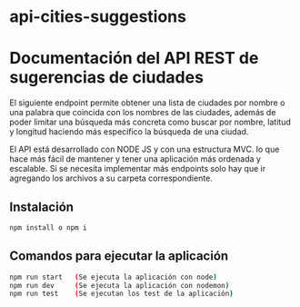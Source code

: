 # api-cities-suggestions
# Documentación del API REST de sugerencias de ciudades

El siguiente endpoint permite obtener una lista de ciudades por nombre o una palabra que coincida con los nombres de las ciudades, además de poder limitar una búsqueda más concreta como buscar por nombre, latitud y longitud haciendo más específico la búsqueda de una ciudad.

El API está desarrollado con NODE JS y con una estructura  MVC. lo que hace más fácil de mantener y tener una aplicación más ordenada y escalable. Si se necesita implementar más endpoints solo hay que ir agregando los archivos a su carpeta correspondiente.

## Instalación

```sh
npm install o npm i
```

## Comandos para ejecutar la aplicación

```sh
npm run start  	(Se ejecuta la aplicación con node)
npm run dev   	(Se ejecuta la aplicación con nodemon)
npm run test	(Se ejecutan los test de la aplicación)	
```
